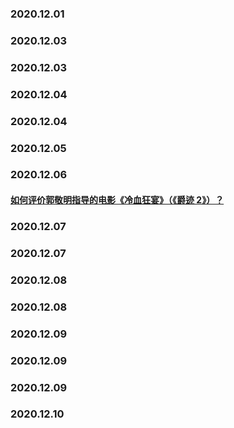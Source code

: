 
### 2020.12.01
### 2020.12.03
### 2020.12.03
### 2020.12.04
### 2020.12.04
### 2020.12.05
### 2020.12.06
#### [如何评价郭敬明指导的电影《冷血狂宴》（《爵迹 2》）？](https://www.zhihu.com/question/433308179)

### 2020.12.07
### 2020.12.07
### 2020.12.08
### 2020.12.08
### 2020.12.09
### 2020.12.09
### 2020.12.09
### 2020.12.10
